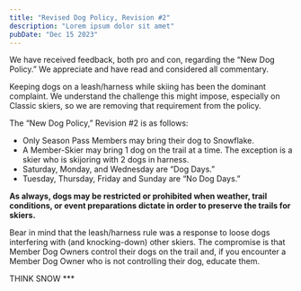 ```yaml
---
title: "Revised Dog Policy, Revision #2"
description: "Lorem ipsum dolor sit amet"
pubDate: "Dec 15 2023"
---
```


We have received feedback, both pro and con, regarding the “New Dog Policy.” We appreciate and have read and considered all commentary.

Keeping dogs on a leash/harness while skiing has been the dominant complaint. We understand the challenge this might impose, especially on Classic skiers, so we are removing that requirement from the policy.

The “New Dog Policy,” Revision #2 is as follows:

- Only Season Pass Members may bring their dog to Snowflake.
- A Member-Skier may bring 1 dog on the trail at a time. The exception is a skier who is skijoring with 2 dogs in harness.
- Saturday, Monday, and Wednesday are “Dog Days.”
- Tuesday, Thursday, Friday and Sunday are “No Dog Days.”

**As always, dogs may be restricted or prohibited when weather, trail conditions, or event preparations dictate in order to preserve the trails for skiers.**

Bear in mind that the leash/harness rule was a response to loose dogs interfering with (and knocking-down) other skiers. The compromise is that Member Dog Owners control their dogs on the trail and, if you encounter a Member Dog Owner who is not controlling their dog, educate them.

THINK SNOW \*\*\*
